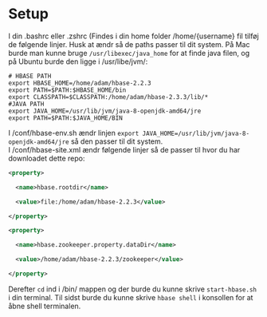 # Setup

I din .bashrc eller .zshrc (Findes i din home folder /home/{username} fil tilføj de følgende linjer. Husk at ændr så de paths passer til dit system. På Mac burde man kunne bruge `/usr/libexec/java_home` for at finde java filen, og på Ubuntu burde den ligge i /usr/libe/jvm/:  
```
# HBASE PATH
export HBASE_HOME=/home/adam/hbase-2.2.3
export PATH=$PATH:$HBASE_HOME/bin
export CLASSPATH=$CLASSPATH:/home/adam/hbase-2.3.3/lib/*
#JAVA PATH
export JAVA_HOME=/usr/lib/jvm/java-8-openjdk-amd64/jre
export PATH=$PATH:$JAVA_HOME/BIN
```  
I /conf/hbase-env.sh ændr linjen `export JAVA_HOME=/usr/lib/jvm/java-8-openjdk-amd64/jre` så den passer til dit system.  
I /conf/hbase-site.xml ændr følgende linjer så de passer til hvor du har downloadet dette repo:  
```xml
<property>

  <name>hbase.rootdir</name>

  <value>file:/home/adam/hbase-2.2.3</value>

</property>

<property>

  <name>hbase.zookeeper.property.dataDir</name>

  <value>/home/adam/hbase-2.2.3/zookeeper</value>

</property>
```  
Derefter `cd` ind i /bin/ mappen og der burde du kunne skrive `start-hbase.sh` i din terminal. Til sidst burde du kunne skrive `hbase shell` i konsollen for at åbne shell terminalen.
